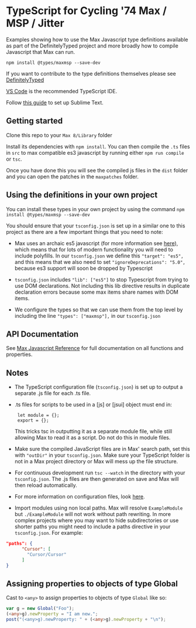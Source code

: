 # TypeScript for Cycling '74 Max / MSP / Jitter

Examples showing how to use the Max Javascript type definitions available as part
of the DefinitelyTyped project and more broadly how to compile Javascript that Max
can run.

`npm install @types/maxmsp --save-dev`

If you want to contribute to the type definitions themselves please see [DefinitelyTyped](https://github.com/DefinitelyTyped/DefinitelyTyped)

[VS Code](https://code.visualstudio.com/) is the recommended TypeScript IDE.

Follow
[this guide](https://cmatskas.com/getting-started-with-typescript-and-sublime-text/)
to set up Sublime Text.

## Getting started

Clone this repo to your `Max 8/Library` folder

Install its dependencies with `npm install`. You can then compile the `.ts`
files in `src` to max compatible es3 javascript by running either
`npm run compile` or `tsc`.

Once you have done this you will see the compiled js files in the `dist` folder
and you can open the patches in the `maxpatches` folder.

## Using the definitions in your own project

You can install these types in your own project by using the command
`npm install @types/maxmsp --save-dev`

You should ensure that your `tsconfig.json` is set up in a similar one
to this project as there are a few important things that you need to note:

* Max uses an archaic es5 javascript (for more information see
  [here](https://cycling74.com/forums/any-plans-to-update-support-for-recent-versions-of-js#reply-58ed21d5c2991221d9ccad8c)),
  which means that for lots of modern functionality you will need to include
  polyfills. In our `tsconfig.json` we define this `"target": "es5",` and this
  means that we also need to set `"ignoreDeprecations": "5.0",` because es3
  support will soon be dropped by Typescript

* `tsconfig.json` includes `"lib": ["es5"]` to stop Typescript from trying to use
DOM declarations. Not including this lib directive results in duplicate declaration
errors because some max items share names with DOM items.

* We configure the types so that we can use them from the top level by including
  the line `"types": ["maxmsp"],` in our `tsconfig.json`

## API Documentation

See
[Max Javascript Reference](http://max-javascript-reference.tim-schenk.de/#gsc.tab=0)
for full documentation on all functions and properties.

## Notes

* The TypeScript configuration file (`tsconfig.json`) is set up to output a
  separate .js file for each .ts file.

* .ts files for scripts to be used in a [js] or [jsui] object must end in:

       let module = {};
       export = {};

   This tricks tsc in outputting it as a separate module file, while still
   allowing Max to read it as a script. Do not do this in module files.

* Make sure the compiled JavaScript files are in Max' search path, set this with
  `"outDir"` in your `tsconfig.json`. Make sure your TypeScript folder is not in
  a Max project directory or Max will mess up the file structure.

* For continuous development run `tsc --watch` in the directory with your
  `tsconfig.json`. The .js files are then generated on save and Max will then
  reload automatically.

* For more information on configuration files, look [here](https://www.typescriptlang.org/docs/handbook/tsconfig-json.html).

* Import modules using non local paths. Max will resolve `ExampleModule` but
`./ExampleModule` will not work without path rewriting. In more complex projects
where you may want to hide subdirectories or use shorter paths you might need to
include a paths directive in your `tsconfig.json`. For example:

```json
"paths": {
      "Cursor": [
        "Cursor/Cursor"
      ]
}
```

## Assigning properties to objects of type Global

Cast to `<any>` to assign properties to objects of type `Global` like so:

```Typescript
var g = new Global("Foo");
(<any>g).newProperty = "I am new.";
post("(<any>g).newProperty: " + (<any>g).newProperty + "\n");
```
